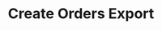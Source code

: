 ---
title: Create Orders Export
type: endpoint
category: 639ba2628407100061f5faac
slug: create-order-export
parentDoc: 639ba2658407100061f5fab8
hidden: false
order: 7
---